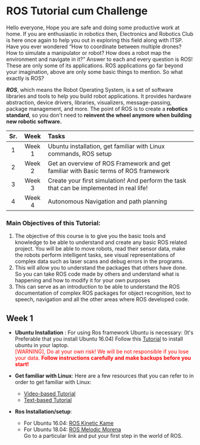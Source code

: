 # ROS Tutorial cum Challenge

Hello everyone,
Hope you are safe and doing some productive work at home. If you are enthusiastic in robotics then, Electronics and Robotics Club is here once again to help you out in exploring this field along with ITSP.
Have you ever wondered “How to coordinate between multiple drones? How to simulate a manipulator or robot? How does a robot map the environment and navigate in it?” Answer to each and every question is ROS! These are only some of its applications. ROS applications go far beyond your imagination, above are only some basic things to mention. So what exactly is ROS?

___ROS___, which means the Robot Operating System, is a set of software libraries and tools to help you build robot applications. It provides hardware abstraction, device drivers, libraries, visualizers, message-passing, package management, and more. The point of ROS is to create a __robotics standard__, so you don't need to __reinvent the wheel anymore when building new robotic software.__


| Sr. | Week   | Tasks |
:---: |:------:|:------|
| 1 | Week 1 | Ubuntu installation, get familiar with Linux commands, ROS setup |
| 2	| Week 2 | Get an overview of ROS Framework and get familiar with Basic terms of ROS framework |
| 3	| Week 3 | Create your first simulation! And perform the task that can be implemented in real life! |
| 4	| Week 4 |Autonomous Navigation and path planning |

### Main Objectives of this Tutorial:
1. The objective of this course is to give you the basic tools and knowledge to be able to understand and create any basic ROS related project. You will be able to move robots, read their sensor data, make the robots perform intelligent tasks, see visual representations of complex data such as laser scans and debug errors in the programs.
1. This will allow you to understand the packages that others have done. So you can take ROS code made by others and understand what is happening and how to modify it for your own purposes
1. This can serve as an introduction to be able to understand the ROS documentation of complex ROS packages for object recognition, text to speech, navigation and all the other areas where ROS developed code.

## Week 1
* __Ubuntu Installation__ :
For using Ros framework Ubuntu is necessary:
(It's Preferable that you install Ubuntu 16.04)
Follow this [Tutorial](https://parthvpatil.github.io/tutorial/2019/06/03/ubuntu.html "Ubuntu Installation") to install ubuntu in your laptop.  
<span style="color:red">[WARNING], Do at your own risk! We will be not responsible if you lose your data. __Follow instructions carefully and make backups before you start!__</span>

* __Get familiar with Linux__:
Here are a few resources that you can refer to in order to get familiar with Linux:
	* [Video-based Tutorial](https://www.youtube.com/watch?v=IVquJh3DXUA "Introduction to Linux and Basic Linux Commands for Beginners")
	* [Text-based Tutorial](https://ryanstutorials.net/linuxtutorial/ "Linux Tutorial")

* __Ros Installation/setup__:
	- For Ubuntu 16.04: [ROS Kinetic Kame](http://wiki.ros.org/kinetic/Installation "kinetic/Installation")
	- For Ubuntu 18.04: [ROS Melodic Morena](http://wiki.ros.org/melodic/Installation "melodic/Installation")    
Go to a particular link and put your first step in the world of ROS.
